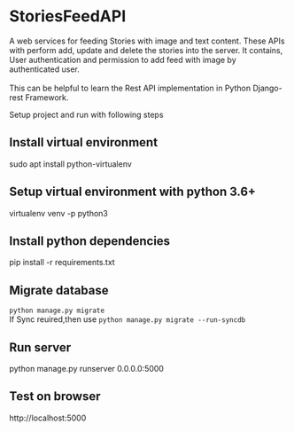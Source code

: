 # StoriesFeedAPI
A web services for feeding Stories with image and text content. These APIs with perform add, update and delete the stories into the server.
It contains, User authentication and permission to add feed with image by authenticated user.<br><br>
This can be helpful to learn the Rest API implementation in Python Django-rest Framework. 

Setup project and run with following steps<br>
## Install virtual environment
sudo apt install python-virtualenv

## Setup virtual environment with python 3.6+<br>
virtualenv venv -p python3

## Install python dependencies<br>
pip install -r requirements.txt

## Migrate database<br>
``python manage.py migrate``<br>
If Sync reuired,then use 
`` python manage.py migrate --run-syncdb
``


## Run server</b>
python manage.py runserver 0.0.0.0:5000

## Test on browser<br>
http://localhost:5000